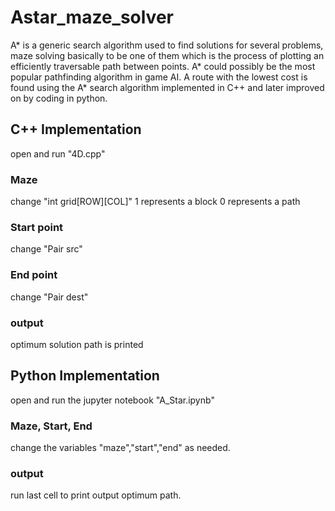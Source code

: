 # Astar_maze_solver

A* is a generic search algorithm used to find solutions for several problems, maze solving basically to be one of them which is the process of plotting an efficiently traversable path between points. 
A* could possibly be the most popular pathfinding algorithm in game AI. A route with the lowest cost is found using the A* search algorithm implemented in C++ and later
improved on by coding in python.

## C++ Implementation 
open and run "4D.cpp"
### Maze
change "int grid[ROW][COL]"
1 represents a block
0 represents a path
### Start point
change "Pair src"
### End point
change "Pair dest"
### output
optimum solution path is printed

## Python Implementation
open and run the jupyter notebook "A_Star.ipynb"
### Maze, Start, End
change the variables "maze","start","end" as needed.
### output
run last cell to print output optimum path.
